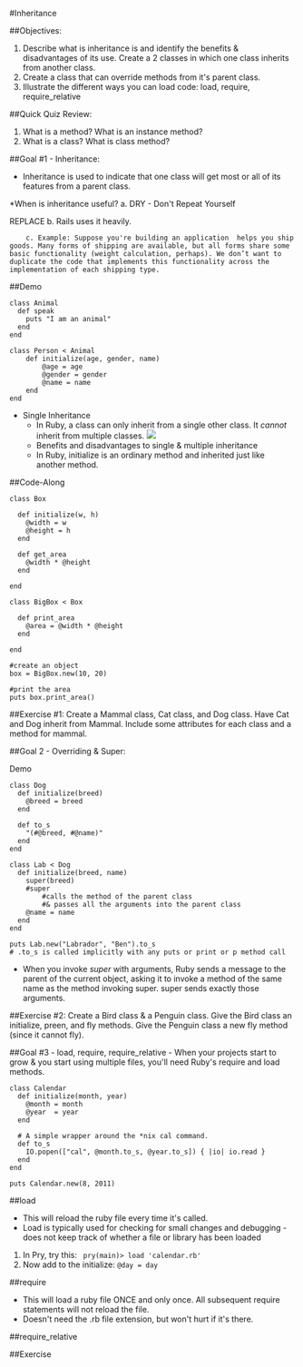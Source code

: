 #Inheritance

##Objectives:
1. Describe what is inheritance is and identify the benefits & disadvantages of its use. Create a 2 classes in which one class inherits from another class.
1. Create a class that can override methods from it's parent class.
1. Illustrate the different ways you can load code: load, require, require_relative

##Quick Quiz Review:
1. What is a method? What is an instance method?
1. What is a class? What is class method?

##Goal #1 - Inheritance:

- Inheritance is used to indicate that one class will get most or all of its features from a parent class. 
    
*When is inheritance useful?
        a. DRY - Don't Repeat Yourself

REPLACE        b. Rails uses it heavily.

        c. Example: Suppose you're building an application  helps you ship goods. Many forms of shipping are available, but all forms share some basic functionality (weight calculation, perhaps). We don’t want to duplicate the code that implements this functionality across the implementation of each shipping type. 

##Demo
```
class Animal
  def speak
    puts "I am an animal"
  end
end
```

```
class Person < Animal
    def initialize(age, gender, name)
        @age = age
        @gender = gender
        @name = name
    end
end
```

- Single Inheritance
    - In Ruby, a class can only inherit from a single other class. It *cannot* inherit from multiple classes.
    ![](https://draftin.com:443/images/13819?token=LgAN2Cjq0VY2E1kC14KkUjazImyXfmOTtc-EiNJbdofQ25kQLkSBtxVpde5pu1y2if0_H6LTEUeTaklH1Yjmimw) 
    - Benefits and disadvantages to single & multiple inheritance
    - In Ruby, initialize is an ordinary method and inherited just like another method.

##Code-Along
```
class Box

  def initialize(w, h)
    @width = w 
    @height = h
  end

  def get_area
    @width * @height
  end

end

class BigBox < Box

  def print_area
    @area = @width * @height
  end

end

#create an object
box = BigBox.new(10, 20)

#print the area
puts box.print_area()
```

##Exercise #1:
Create a Mammal class, Cat class, and Dog class. Have Cat and Dog inherit from Mammal. Include some attributes for each class and a method for mammal.

##Goal 2 - Overriding & Super:

Demo

```
class Dog  
  def initialize(breed)  
    @breed = breed  
  end  
  
  def to_s  
    "(#@breed, #@name)"  
  end  
end  
  
class Lab < Dog  
  def initialize(breed, name)  
    super(breed)  
    #super 
        #calls the method of the parent class
        #& passes all the arguments into the parent class
    @name = name  
  end  
end  
  
puts Lab.new("Labrador", "Ben").to_s 
# .to_s is called implicitly with any puts or print or p method call  
```

- When you invoke *super* with arguments, Ruby sends a message to the parent of the current object, asking it to invoke a method of the same name as the method invoking super. super sends exactly those arguments.

##Exercise #2:
Create a Bird class & a Penguin class. Give the Bird class an initialize, preen, and fly methods. Give the Penguin class a new fly method (since it cannot fly).


##Goal #3 - load, require, require_relative
    - When your projects start to grow & you start using multiple files, you'll need Ruby's require and load methods.

```
class Calendar
  def initialize(month, year)
    @month = month
    @year  = year
  end

  # A simple wrapper around the *nix cal command.
  def to_s
    IO.popen(["cal", @month.to_s, @year.to_s]) { |io| io.read }
  end
end

puts Calendar.new(8, 2011)
```

##load
- This will reload the ruby file every time it's called.
- Load is typically used for checking for small changes and debugging - does not keep track of whether a file or library has been loaded

1. In Pry, try this:
    ``` pry(main)> load 'calendar.rb'```
1. Now add to the initialize: 
    ```@day = day```


##require
- This will load a ruby file ONCE and only once. All subsequent require statements will not reload the file.
- Doesn't need the .rb file extension, but won't hurt if it's there.


##require_relative



##Exercise
